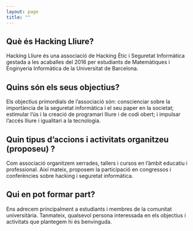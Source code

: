 ```yaml
---
layout: page
title: ""
---
```


## Què és Hacking Lliure?

Hacking Lliure és una associació de Hacking Ètic i Seguretat Informàtica gestada a les acaballes del 2016 per estudiants de Matemàtiques i Enginyeria Informàtica de la Universitat de Barcelona.

## Quins són els seus objectius?

Els objectius primordials de l’associació són: conscienciar sobre la importància de la seguretat informàtica i el seu paper en la societat; estimular l’ús i la creació de programari lliure i de codi obert; i impulsar l’accés lliure i igualitari a la tecnologia.

## Quin tipus d’accions i activitats organitzeu (proposeu) ?

Com associació organitzem xerrades, tallers i cursos en l’àmbit educatiu i professional. Així mateix, proposem la participació en congressos i conferències sobre hacking i seguretat informàtica.

## Qui en pot formar part?

Ens adrecem principalment a estudiants i membres de la comunitat universitària. Tanmateix, qualsevol persona interessada en els objectius i activitats que plantegem hi és benvinguda.
